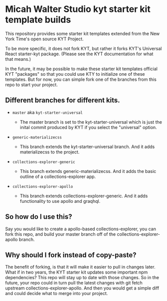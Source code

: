 # Micah Walter Studio kyt starter kit template builds

This repository provides some starter kit templates extended from the New York Time's open source KYT Project.

To be more specific, it does not fork KYT, but rather it forks KYT's Universal React starter-kyt package. (Please see the KYT documentation for what that means.)

In the future, it may be possible to make these starter kit templates official KYT "packages" so that you could use KTY to initialize one of these templates. But for now, you can simple fork one of the branches from this repo to start your project.

## Different branches for different kits.
  - `master` aka `kyt-starter-universal`
    - The master branch is set to the kyt-starter-universal which is just the inital commit produced by KYT if you select the "universal" option.

  - `generic-materializecss`
    - This branch extends the kyt-starter-universal branch. And it adds materializecss to the project.

  - `collections-explorer-generic`
    - This branch extends generic-materializecss. And it adds the basic outline of a collections-explorer app.

  - `collections-explorer-apollo`
    - This branch extends collections-explorer-generic. And it adds functionality to use apollo and graqhql.

## So how do I use this?
Say you would like to create a apollo-based collections-explorer, you can fork this repo, and build your master branch off of the collections-explorer-apollo branch.

## Why should I fork instead of copy-paste?
The benefit of forking, is that it will make it easier to pull in changes later. What if in two years, the KYT starter kit updates some important npm dependencies? This repo will stay up to date with those changes. So in the future, your repo could in turn pull the latest changes with git fetch upstream collections-explorer-apollo. And then you would get a simple diff and could decide what to merge into your project.
